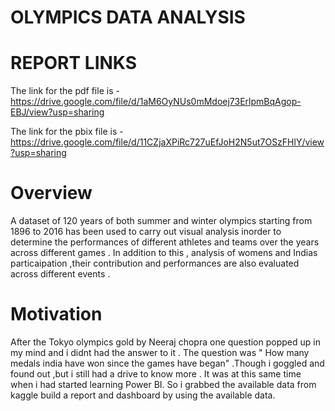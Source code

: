 # OLYMPICS DATA ANALYSIS
# REPORT LINKS 
The link for the pdf file is - https://drive.google.com/file/d/1aM6OyNUs0mMdoej73ErlpmBqAgop-EBJ/view?usp=sharing 


The link for the pbix file is - https://drive.google.com/file/d/11CZjaXPiRc727uEfJoH2N5ut7OSzFHlY/view?usp=sharing


# Overview 
A dataset of 120 years of both summer and winter olympics starting from 1896 to 2016 has been used to carry out visual analysis inorder to determine the performances of different  athletes and teams over the years across different games . In addition to this , analysis of womens and Indias particaipation ,their contribution and performances are also evaluated across different events . 


# Motivation 
After the Tokyo olympics gold by Neeraj chopra one question popped up in my mind and i didnt had the answer to it . The question was " How many medals india have won since the games have  began" .Though i goggled and found out ,but i still had a drive to know more . It was at this same time  when i had started learning Power BI. So i grabbed the available data from kaggle build a report and dashboard by using the available data. 

# 
